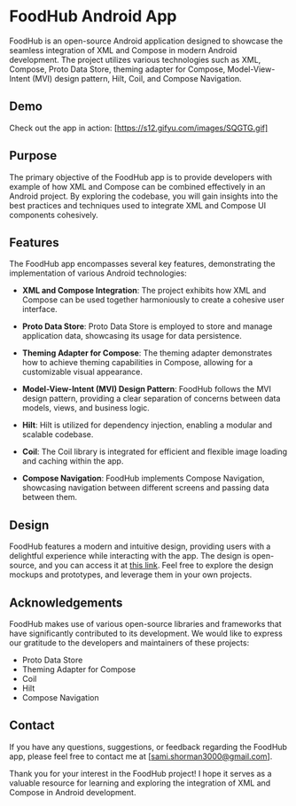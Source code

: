 
# FoodHub Android App

FoodHub is an open-source Android application designed to showcase the seamless integration of XML and Compose in modern Android development. The project utilizes various technologies such as XML, Compose, Proto Data Store, theming adapter for Compose, Model-View-Intent (MVI) design pattern, Hilt, Coil, and Compose Navigation.

## Demo

Check out the app in action: [https://s12.gifyu.com/images/SQGTG.gif]

## Purpose

The primary objective of the FoodHub app is to provide developers with example of how XML and Compose can be combined effectively in an Android project. By exploring the codebase, you will gain insights into the best practices and techniques used to integrate XML and Compose UI components cohesively.

## Features

The FoodHub app encompasses several key features, demonstrating the implementation of various Android technologies:

- **XML and Compose Integration**: The project exhibits how XML and Compose can be used together harmoniously to create a cohesive user interface.

- **Proto Data Store**: Proto Data Store is employed to store and manage application data, showcasing its usage for data persistence.

- **Theming Adapter for Compose**: The theming adapter demonstrates how to achieve theming capabilities in Compose, allowing for a customizable visual appearance.

- **Model-View-Intent (MVI) Design Pattern**: FoodHub follows the MVI design pattern, providing a clear separation of concerns between data models, views, and business logic.

- **Hilt**: Hilt is utilized for dependency injection, enabling a modular and scalable codebase.

- **Coil**: The Coil library is integrated for efficient and flexible image loading and caching within the app.

- **Compose Navigation**: FoodHub implements Compose Navigation, showcasing navigation between different screens and passing data between them.

## Design

FoodHub features a modern and intuitive design, providing users with a delightful experience while interacting with the app. The design is open-source, and you can access it at [this link](https://www.figma.com/file/oeSW8OWp4K23CF6oViF3Dr/Food-App---FoodHub-(Community)-(Community)?node-id=814%3A4218&mode=dev). Feel free to explore the design mockups and prototypes, and leverage them in your own projects.

## Acknowledgements

FoodHub makes use of various open-source libraries and frameworks that have significantly contributed to its development. We would like to express our gratitude to the developers and maintainers of these projects:

- Proto Data Store
- Theming Adapter for Compose
- Coil
- Hilt
- Compose Navigation

## Contact

If you have any questions, suggestions, or feedback regarding the FoodHub app, please feel free to contact me at [sami.shorman3000@gmail.com].

Thank you for your interest in the FoodHub project! I hope it serves as a valuable resource for learning and exploring the integration of XML and Compose in Android development.
